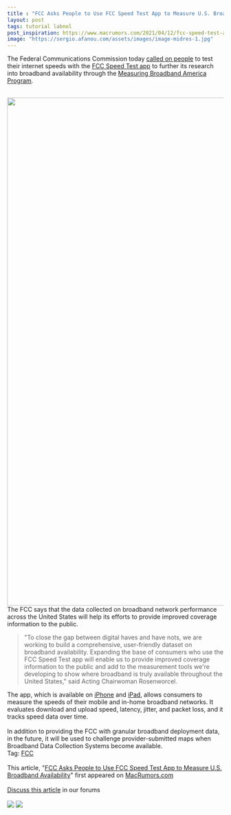 ```yaml
---
title : "FCC Asks People to Use FCC Speed Test App to Measure U.S. Broadband Availability"
layout: post
tags: tutorial labnol
post_inspiration: https://www.macrumors.com/2021/04/12/fcc-speed-test-app/
image: "https://sergio.afanou.com/assets/images/image-midres-1.jpg"
---
```


The Federal Communications Commission today <a href="https://www.fcc.gov/BroadbandData/consumers#speed-test">called on people</a> to test their internet speeds with the <a href="https://apps.apple.com/us/app/fcc-speed-test/id794322383">FCC Speed Test app</a> to further its research into broadband availability through the <a href="https://www.fcc.gov/general/measuring-broadband-america">Measuring Broadband America Program</a>.
<br/>

<br/>
<img src="https://images.macrumors.com/article-new/2021/04/fcc-broadband-app.jpg" alt="" width="2000" height="1180" class="aligncenter size-full wp-image-793603" />
<br/>
The FCC says that the data collected on broadband network performance across the United States will help its efforts to provide improved coverage information to the public.<blockquote>"To close the gap between digital haves and have nots, we are working to build a comprehensive, user-friendly dataset on broadband availability. Expanding the base of consumers who use the FCC Speed Test app will enable us to provide improved coverage information to the public and add to the measurement tools we're developing to show where broadband is truly available throughout the United States," said Acting Chairwoman Rosenworcel.</blockquote>The app, which is available on <a href="https://www.macrumors.com/guide/iphone/">iPhone</a> and <a href="https://www.macrumors.com/roundup/ipad/">iPad</a>, allows consumers to measure the speeds of their mobile and in-home broadband networks. It evaluates download and upload speed, latency, jitter, and packet loss, and it tracks speed data over time.
<br/>

<br/>
In addition to providing the FCC with granular broadband deployment data, in the future, it will be used to challenge provider-submitted maps when Broadband Data Collection Systems become available.<div class="linkback">Tag: <a href="https://www.macrumors.com/guide/fcc/">FCC</a></div><br/>This article, &quot;<a href="https://www.macrumors.com/2021/04/12/fcc-speed-test-app/">FCC Asks People to Use FCC Speed Test App to Measure U.S. Broadband Availability</a>&quot; first appeared on <a href="https://www.macrumors.com">MacRumors.com</a><br/><br/><a href="https://forums.macrumors.com/threads/fcc-asks-people-to-use-fcc-speed-test-app-to-measure-u-s-broadband-availability.2291461/">Discuss this article</a> in our forums<br/><br/><div class="feedflare">
<a href="http://feeds.macrumors.com/~ff/MacRumors-All?a=utHbFeVRMeM:Q-iJO0A2xtA:6W8y8wAjSf4"><img src="http://feeds.feedburner.com/~ff/MacRumors-All?d=6W8y8wAjSf4" border="0"></img></a> <a href="http://feeds.macrumors.com/~ff/MacRumors-All?a=utHbFeVRMeM:Q-iJO0A2xtA:qj6IDK7rITs"><img src="http://feeds.feedburner.com/~ff/MacRumors-All?d=qj6IDK7rITs" border="0"></img></a>
</div><img src="http://feeds.feedburner.com/~r/MacRumors-All/~4/utHbFeVRMeM" height="1" width="1" alt=""/>